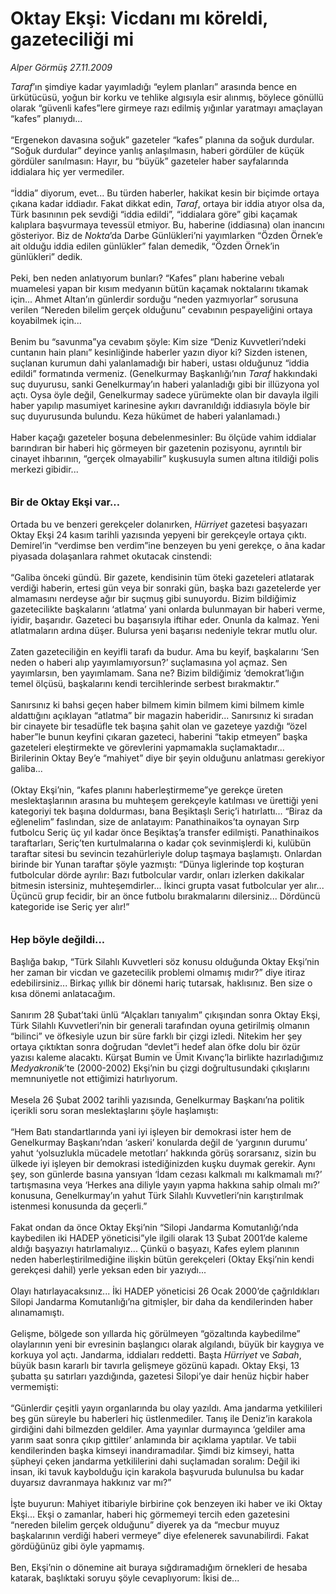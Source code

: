 # Oktay Ekşi: Vicdanı mı köreldi, gazeteciliği mi

*Alper Görmüş 27.11.2009*

<div class="taraf_structure_2col_1zq">
<div class="margen_n">



 <p><i>Taraf</i>’ın şimdiye kadar yayımladığı “eylem planları” arasında bence en ürkütücüsü, yoğun bir korku ve tehlike algısıyla esir alınmış, böylece gönüllü olarak “güvenli kafes”lere girmeye razı edilmiş yığınlar yaratmayı amaçlayan “kafes” planıydı... <br/><br/>“Ergenekon davasına soğuk” gazeteler “kafes” planına da soğuk durdular. “Soğuk durdular” deyince yanlış anlaşılmasın, haberi gördüler de küçük gördüler sanılmasın: Hayır, bu “büyük” gazeteler haber sayfalarında iddialara hiç yer vermediler. <br/><br/>“İddia” diyorum, evet... Bu türden haberler, hakikat kesin bir biçimde ortaya çıkana kadar iddiadır. Fakat dikkat edin, <i>Taraf</i>, ortaya bir iddia atıyor olsa da, Türk basınının pek sevdiği “iddia edildi”, “iddialara göre” gibi kaçamak kalıplara başvurmaya tevessül etmiyor. Bu, haberine (iddiasına) olan inancını gösteriyor. Biz de <i>Nokta</i>’da Darbe Günlükleri’ni yayımlarken “Özden Örnek’e ait olduğu iddia edilen günlükler” falan demedik, “Özden Örnek’in günlükleri” dedik. <br/><br/>Peki, ben neden anlatıyorum bunları? “Kafes” planı haberine vebalı muamelesi yapan bir kısım medyanın bütün kaçamak noktalarını tıkamak için... Ahmet Altan’ın günlerdir sorduğu “neden yazmıyorlar” sorusuna verilen “Nereden bilelim gerçek olduğunu” cevabının pespayeliğini ortaya koyabilmek için... <br/><br/>Benim bu “savunma”ya cevabım şöyle: Kim size “Deniz Kuvvetleri’ndeki cuntanın hain planı” kesinliğinde haberler yazın diyor ki? Sizden istenen, suçlanan kurumun dahi yalanlamadığı bir haberi, ustası olduğunuz “iddia edildi” formatında vermeniz. (Genelkurmay Başkanlığı’nın <i>Taraf </i>hakkındaki suç duyurusu, sanki Genelkurmay’ın haberi yalanladığı gibi bir illüzyona yol açtı. Oysa öyle değil, Genelkurmay sadece yürümekte olan bir davayla ilgili haber yapılıp masumiyet karinesine aykırı davranıldığı iddiasıyla böyle bir suç duyurusunda bulundu. Keza hükümet de haberi yalanlamadı.) <br/><br/>Haber kaçağı gazeteler boşuna debelenmesinler: Bu ölçüde vahim iddialar barındıran bir haberi hiç görmeyen bir gazetenin pozisyonu, ayrıntılı bir cinayet ihbarının, “gerçek olmayabilir” kuşkusuyla sumen altına itildiği polis merkezi gibidir...<b> <br/><br/><br/><font size="3">Bir de Oktay Ekşi var...</font></b><font size="3"> <br/></font><br/>Ortada bu ve benzeri gerekçeler dolanırken, <i>Hürriyet</i> gazetesi başyazarı Oktay Ekşi 24 kasım tarihli yazısında yepyeni bir gerekçeyle ortaya çıktı. Demirel’in “verdimse ben verdim”ine benzeyen bu yeni gerekçe, o âna kadar piyasada dolaşanlara rahmet okutacak cinstendi: <br/><br/>“Galiba önceki gündü. Bir gazete, kendisinin tüm öteki gazeteleri atlatarak verdiği haberin, ertesi gün veya bir sonraki gün, başka bazı gazetelerde yer almamasını nerdeyse ağır bir suçmuş gibi sunuyordu. Bizim bildiğimiz gazetecilikte başkalarını ‘atlatma’ yani onlarda bulunmayan bir haberi verme, iyidir, başarıdır. Gazeteci bu başarısıyla iftihar eder. Onunla da kalmaz. Yeni atlatmaların ardına düşer. Bulursa yeni başarısı nedeniyle tekrar mutlu olur. <br/><br/>Zaten gazeteciliğin en keyifli tarafı da budur. Ama bu keyif, başkalarını ‘Sen neden o haberi alıp yayımlamıyorsun?’ suçlamasına yol açmaz. Sen yayımlarsın, ben yayımlamam. Sana ne? Bizim bildiğimiz ‘demokrat’lığın temel ölçüsü, başkalarını kendi tercihlerinde serbest bırakmaktır.” <br/><br/>Sanırsınız ki bahsi geçen haber bilmem kimin bilmem kimi bilmem kimle aldattığını açıklayan “atlatma” bir magazin haberidir... Sanırsınız ki sıradan bir cinayete bir tesadüfle tek başına şahit olan ve gazeteye yazdığı “özel haber”le bunun keyfini çıkaran gazeteci, haberini “takip etmeyen” başka gazeteleri eleştirmekte ve görevlerini yapmamakla suçlamaktadır... Birilerinin Oktay Bey’e “mahiyet” diye bir şeyin olduğunu anlatması gerekiyor galiba... <br/><br/>(Oktay Ekşi’nin, “kafes planını haberleştirmeme”ye gerekçe üreten meslektaşlarının arasına bu muhteşem gerekçeyle katılması ve ürettiği yeni kategoriyi tek başına doldurması, bana Beşiktaşlı Seriç’i hatırlattı... “Biraz da eğlenelim” faslından, size de anlatayım: Panathinaikos’ta oynayan Sırp futbolcu Seriç üç yıl kadar önce Beşiktaş’a transfer edilmişti. Panathinaikos taraftarları, Seriç’ten kurtulmalarına o kadar çok sevinmişlerdi ki, kulübün taraftar sitesi bu sevincin tezahürleriyle dolup taşmaya başlamıştı. Onlardan birinde bir Yunan taraftar şöyle yazmıştı: “Dünya liglerinde top koşturan futbolcular dörde ayrılır: Bazı futbolcular vardır, onları izlerken dakikalar bitmesin istersiniz, muhteşemdirler... İkinci grupta vasat futbolcular yer alır... Üçüncü grup fecidir, bir an önce futbolu bırakmalarını dilersiniz... Dördüncü kategoride ise Seriç yer alır!”<b> <br/><br/><br/><font size="3">Hep böyle değildi...</font></b> <br/><br/>Başlığa bakıp, “Türk Silahlı Kuvvetleri söz konusu olduğunda Oktay Ekşi’nin her zaman bir vicdan ve gazetecilik problemi olmamış mıdır?” diye itiraz edebilirsiniz... Birkaç yıllık bir dönemi hariç tutarsak, haklısınız. Ben size o kısa dönemi anlatacağım. <br/><br/>Sanırım 28 Şubat’taki ünlü “Alçakları tanıyalım” çıkışından sonra Oktay Ekşi, Türk Silahlı Kuvvetleri’nin bir generali tarafından oyuna getirilmiş olmanın “bilinci” ve öfkesiyle uzun bir süre farklı bir çizgi izledi. Nitekim her şey ortaya çıktıktan sonra doğrudan “devlet”i hedef alan öfke dolu bir özür yazısı kaleme alacaktı. Kürşat Bumin ve Ümit Kıvanç’la birlikte hazırladığımız <i>Medyakronik</i>’te (2000-2002) Ekşi’nin bu çizgi doğrultusundaki çıkışlarını memnuniyetle not ettiğimizi hatırlıyorum. <br/><br/>Mesela 26 Şubat 2002 tarihli yazısında, Genelkurmay Başkanı’na politik içerikli soru soran meslektaşlarını şöyle haşlamıştı: <br/><br/>“Hem Batı standartlarında yani iyi işleyen bir demokrasi ister hem de Genelkurmay Başkanı’ndan ‘askeri’ konularda değil de ‘yargının durumu’ yahut ‘yolsuzlukla mücadele metotları’ hakkında görüş sorarsanız, sizin bu ülkede iyi işleyen bir demokrasi istediğinizden kuşku duymak gerekir. Aynı şey, son günlerde basına yansıyan ‘İdam cezası kalkmalı mı kalkmamalı mı?’ tartışmasına veya ‘Herkes ana diliyle yayın yapma hakkına sahip olmalı mı?’ konusuna, Genelkurmay’ın yahut Türk Silahlı Kuvvetleri’nin karıştırılmak istenmesi konusunda da geçerli.” <br/><br/>Fakat ondan da önce Oktay Ekşi’nin “Silopi Jandarma Komutanlığı’nda kaybedilen iki HADEP yöneticisi”yle ilgili olarak 13 Şubat 2001’de kaleme aldığı başyazıyı hatırlamalıyız... Çünkü o başyazı, Kafes eylem planının neden haberleştirilmediğine ilişkin bütün gerekçeleri (Oktay Ekşi’nin kendi gerekçesi dahil) yerle yeksan eden bir yazıydı... <br/><br/>Olayı hatırlayacaksınız... İki HADEP yöneticisi 26 Ocak 2000’de çağrıldıkları Silopi Jandarma Komutanlığı’na gitmişler, bir daha da kendilerinden haber alınamamıştı. <br/><br/>Gelişme, bölgede son yıllarda hiç görülmeyen “gözaltında kaybedilme” olaylarının yeni bir evresinin başlangıcı olarak algılandı, büyük bir kaygıya ve korkuya yol açtı. Jandarma, iddiaları reddetti. Başta <i>Hürriyet</i> ve <i>Sabah</i>, büyük basın kararlı bir tavırla gelişmeye gözünü kapadı. Oktay Ekşi, 13 şubatta şu satırları yazdığında, gazetesi Silopi’ye dair henüz hiçbir haber vermemişti: <br/><br/>“Günlerdir çeşitli yayın organlarında bu olay yazıldı. Ama jandarma yetkilileri beş gün süreyle bu haberleri hiç üstlenmediler. Tanış ile Deniz’in karakola girdiğini dahi bilmezden geldiler. Ama yayınlar durmayınca ‘geldiler ama yarım saat sonra çıkıp gittiler’ anlamında bir açıklama yaptılar. Ve tabii kendilerinden başka kimseyi inandıramadılar. Şimdi biz kimseyi, hatta şüpheyi çeken jandarma yetkililerini dahi suçlamadan soralım: Değil iki insan, iki tavuk kaybolduğu için karakola başvuruda bulunulsa bu kadar duyarsız davranmaya hakkınız var mı?” <br/><br/>İşte buyurun: Mahiyet itibariyle birbirine çok benzeyen iki haber ve iki Oktay Ekşi... Ekşi o zamanlar, haberi hiç görmemeyi tercih eden gazetesini “nereden bilelim gerçek olduğunu” diyerek ya da “mecbur muyuz başkalarının verdiği haberi vermeye” diye efelenerek savunabilirdi. Fakat gördüğünüz gibi öyle yapmamış. <br/><br/>Ben, Ekşi’nin o dönemine ait buraya sığdıramadığım örnekleri de hesaba katarak, başlıktaki soruyu şöyle cevaplıyorum: İkisi de...<b></b></p>
<br/>
<br/>
<br/>



<br/>


<div id="taraf_not">
</div>

</div>


</div>

